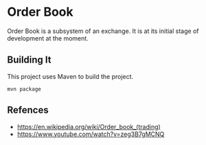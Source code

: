 # Order Book
Order Book is a subsystem of an exchange. It is at its initial stage of development at the moment.

## Building It

This project uses Maven to build the project.

```
mvn package
```

## Refences

- https://en.wikipedia.org/wiki/Order_book_(trading)
- https://www.youtube.com/watch?v=zeg3B7gMCNQ
